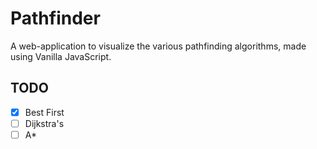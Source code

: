 # Pathfinder
A web-application to visualize the various pathfinding algorithms, made using Vanilla JavaScript.

TODO
----
- [x] Best First
- [ ] Dijkstra's
- [ ] A*
